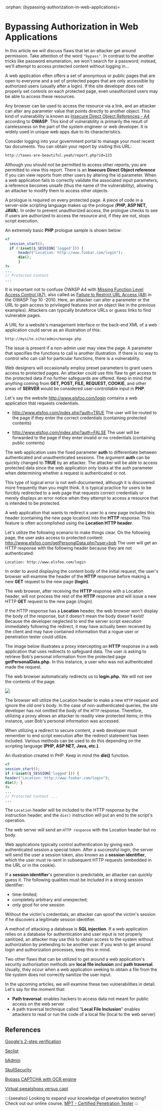 :orphan:
(bypassing-authorization-in-web-applications)=
# Bypassing Authorization in Web Applications
 
In this article we will discuss flaws that let an attacker get around permission. Take attention of the word `"bypass"`. In contrast to the another tricks like password enumeration, we won't search for a password; instead, we'll attempt to access protected content without logging in...

A web application often offers a set of anonymous or public pages that are open to everyone and a set of protected pages that are only accessible by authorized users (usually after a login).
If the site developer does not properly set controls on each protected page, even unauthorized users may be able to access these resources.

Any browser can be used to access the resource via a link, and an attacker can alter any parameter value that points directly to another object. This kind of vulnerability is known as [Insecure Direct Object References - A4](https://www.owasp.org/index.php/Top_10_2013-A4-) according to **OWASP**.
This kind of vulnerability is primarily the result of carelessness on the part of the system engineer or web developer.
It is widely used in unique web apps due to its characteristics.

Consider logging into your government portal to manage your most recent tax documents.
You can obtain your report by visiting this URL:

```html
http://taxes-are-beautiful.yeah/report.php?id=123
```

Although you should not be permitted to access other reports, you are permitted to view this report. There is an **Insecure Direct Object reference** if you can view reports from other users by altering the id parameter.
When a web application fails to correctly validate the associated input parameters, a reference becomes unsafe (thus the name of the vulnerability), allowing an attacker to modify them to access other objects.

A prologue is required on every protected page. A piece of code in a server-side scripting language makes up the prologue (**PHP, ASP NET, JAVA**).
In order to prevent unauthorized access, the prologue checks to see if users are authorized to access the resource and, if they are not, stops script execution.

An extremely basic **PHP** prologue sample is shown below:
```php
<?
  session_start();
  if (!isset($_SESSION['logged'])) {
      header("Location: http://www.foobar.com/login");
      die();
      }
?>
...
// Protected Content
...
```

It is important not to confuse OWASP A4 with [Missing Function Level Access Control (A7)](https://www.owasp.org/index.php/Top_10_2013-A7-), also called as [Failure to Restrict URL Access (A8)](https://www.owasp.org/index.php/Top_10_2010-A8-) in the OWASP Top 10 -2010.
Here, an attacker can alter a parameter or the URL to gain access to privileged features (not an object like in the previous examples).
Attackers can typically bruteforce URLs or guess links to find vulnerable pages.

A URL for a website's management interface or the back-end XML of a web application could serve as an illustration of this: 
```html
http://mysite.site/admin/manage.php
```

The issue is present if a non-admin user may view the page.
A parameter that specifies the functions to call is another illustration. If there is no way to control who can call for particular functions, there is a vulnerability.

Web designers will occasionally employ preset parameters to grant users access to protected pages. An attacker could use this flaw to get access to the protected data if no further safeguards are offered.
Keep in mind that anything coming from **GET, POST, FILE, REQUEST, COOKIE**, and other areas of **SERVER** would be considered user-controllable input in **PHP**.

Let's say the website http://www.elsfoo.com/login contains a web application that requests credentials.

- http://www.elsfoo.com/index.php?auth=TRUE
The user will be routed to the page if they enter the correct credentials (containing protected contents)

- http://www.elsfoo.com/index.php?auth=FALSE
The user will be forwarded to the page if they enter invalid or no credentials (containing public contents)

The web application uses the fixed parameter **auth** to differentiate between authenticated and unauthenticated sessions.
The argument **auth** can be quickly changed to **TRUE** by an attacker. The attacker will be able to access protected data since the web application only looks at the auth parameter when determining whether a request is authenticated or not.

This type of logical error is not well-documented, although it is discovered more frequently than you might think.
It is typical practice for users to be forcibly redirected to a web page that requests correct credentials or merely displays an error notice when they attempt to access a resource that is intended to be protected.

A web application that wants to redirect a user to a new page includes this header (containing the new page location) into the **HTTP** response. This feature is often accomplished using the **Location HTTP header**.

Let's utilize the following scenario to make things clear. On the following page, the user asks access to protected content:
http://www.elsfoo.com/getPersonalData.php?user=bob
The user will get an HTTP response with the following header because they are not authenticated:
```
Location: http://www.elsfoo.com/login
```
In order to avoid displaying the content body of the initial request, the user's browser will examine the header of the **HTTP** response before making a new **GET** request to the new page **(login)**.

The web browser, after receiving the **HTTP** response with a Location header, will not process the rest of the **HTTP** response and will issue a new HTTP **GET** request to the new page (/login).

If the HTTP response has a **Location** header, the web browser won't display the body of the response, but it doesn't mean the body doesn't exist!
Because the developer neglected to end the server script execution immediately following the redirect, it may have actually been received by the client and may have contained information that a rogue user or penetration tester could utilize.

The image below illustrates a proxy intercepting an **HTTP** response in a web application that uses redirects to safeguard data.
The user is asking to retrieve Bob's personal information from the protected page **getPersonalData.php.**
In this instance, a user who was not authenticated made the request.

The web browser automatically redirects us to **login.php.**
We will not see the contents of the page.

<img src="images/1.png">

The browser will utilize the Location header to make a new `HTTP` request and ignore the old one's body. In the case of non-authenticated queries, the site developer has not omitted the body of the `HTTP` response.
Therefore, utilizing a proxy allows an attacker to readily view protected items; in this instance, user Bob's personal information was accessed.

When utilizing a redirect to secure content, a web developer must remember to end script execution after the redirect statement has been included.
Various methods can be used to do this depending on the scripting language **(PHP, ASP NET, Java, etc.)**.

An illustration created in PHP. Keep in mind the **die()** function.

```php
<?
session_start();
if (!isset($_SESSION['logged'])) {
header("Location: http://www.foobar.com/login");
die(); }
?>
...
// Protected Content ...
...
```
The `Location` header will be included to the HTTP response by the instruction header, and the `die()` instruction will put an end to the script's operation.

The web server will send an `HTTP response` with the Location header but no body.

Web applications typically control authentication by giving each authenticated session a special token.
After a successful login, the server will send the user a session token, also known as a **session identifier**, which the user must re-sent in subsequent HTTP requests (embedded in the URL or in the cookie).

If a **session identifier**'s generation is predictable, an attacker can quickly guess it. The following qualities must be included in a strong session identifier:
- time-limited; 
- completely arbitrary and unexpected; 
- only good for one session

Without the victim's credentials, an attacker can spoof the victim's session if he discovers a legitimate session identifier.

A method of attacking a database is **SQL injection**. If a web application relies on a database for authentication and user input is not properly sanitized, an attacker may use this to obtain access to the system without authorization by pretending to be another user.
If you wish to get around login and authorization processes, keep this in mind.

Two other flaws that can be utilized to get around a web application's security authorisation methods are **local file inclusion** and **path traversal**.
Usually, they occur when a web application seeking to obtain a file from the file system does not correctly sanitize the user input.

In the upcoming articles, we will examine these two vulnerabilities in detail. Let's say for the moment that:
- **Path traversal**: enables hackers to access data not meant for public access on the web server
- A path traversal technique called "**Local File Inclusion**" enables attackers to read or run the code of a local file (local to the web server)

## References

[Google's 2-step verification](https://support.google.com/accounts/answer)

[Seclist](https://github.com/danielmiessler/SecLists)

[bAdmin](http://web.archive.org/web/20150328012647/http)

[SkullSecurity](https://wiki.skullsecurity.org/Passwords)

[Bypass CAPTCHA with OCR engine](http://www.debasish.in/2012/01/bypass-)

[Virtual sweatshops versus capt](http://boingboing.net/2012/01/09/virtual-)

:::{seealso}
Looking to expand your knowledge of penetration testing? Check out our online course, [MPT - Certified Penetration Tester](https://www.mosse-institute.com/certifications/mpt-certified-penetration-tester.html)
:::